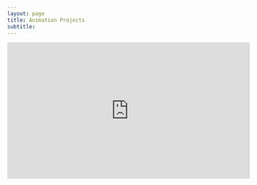 ```yaml
---
layout: page
title: Animation Projects
subtitle: 
---
```


<iframe width="560" height="315" src="https://youtu.be/85r13wD6ZZo" frameborder="0" allow="accelerometer; autoplay; clipboard-write; encrypted-media; gyroscope; picture-in-picture" allowfullscreen></iframe>



